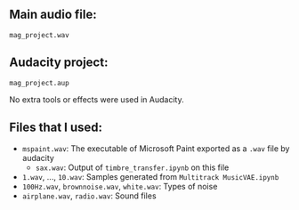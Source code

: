 ## Main audio file:
`mag_project.wav`

## Audacity project: 
`mag_project.aup`

No extra tools or effects were used in Audacity.

## Files that I used:
  * `mspaint.wav`: The executable of Microsoft Paint exported as a `.wav` file by audacity
    * `sax.wav`: Output of `timbre_transfer.ipynb` on this file
  * `1.wav`, ..., `10.wav`: Samples generated from `Multitrack MusicVAE.ipynb`
  * `100Hz.wav`, `brownnoise.wav`, `white.wav`: Types of noise
  * `airplane.wav`, `radio.wav`: Sound files

